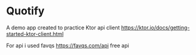 # Quotify


A demo app created to practice Ktor api client https://ktor.io/docs/getting-started-ktor-client.html

For api i used  favqs https://favqs.com/api free api 


